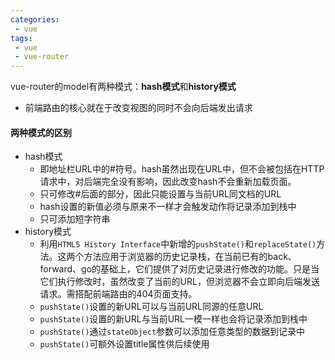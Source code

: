 ```yaml
---
categories:
 - vue
tags:
 - vue 
 - vue-router
---
```

vue-router的model有两种模式：**hash模式**和**history模式**

- 前端路由的核心就在于改变视图的同时不会向后端发出请求

#### 两种模式的区别

- hash模式
  - 即地址栏URL中的#符号。hash虽然出现在URL中，但不会被包括在HTTP请求中，对后端完全没有影响，因此改变hash不会重新加载页面。
  - 只可修改#后面的部分，因此只能设置与当前URL同文档的URL
  - hash设置的新值必须与原来不一样才会触发动作将记录添加到栈中
  - 只可添加短字符串
- history模式
  - 利用`HTML5 History Interface`中新增的`pushState()`和`replaceState()`方法。这两个方法应用于浏览器的历史记录栈，在当前已有的back、forward、go的基础上，它们提供了对历史记录进行修改的功能。只是当它们执行修改时，虽然改变了当前的URL，但浏览器不会立即向后端发送请求。需搭配前端路由的404页面支持。
  - `pushState()`设置的新URL可以与当前URL同源的任意URL
  - `pushState()`设置的新URL与当前URL一模一样也会将记录添加到栈中
  - `pushState()`通过`stateObject`参数可以添加任意类型的数据到记录中
  - `pushState()`可额外设置title属性供后续使用

